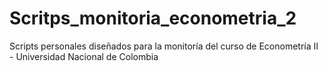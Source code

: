 # Scritps_monitoria_econometria_2
 Scripts personales diseñados para la monitoría del curso de Econometría II - Universidad Nacional de Colombia 
